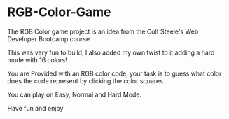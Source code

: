 # RGB-Color-Game
The RGB Color game project is an idea from the Colt Steele's Web Developer Bootcamp course

This was very fun to build, I also added my own twist to it adding a hard mode with 16 colors!

You are Provided with an RGB color code, your task is to guess what color does the code represent by clicking the color squares.

You can play on Easy, Normal and Hard Mode.

Have fun and enjoy
